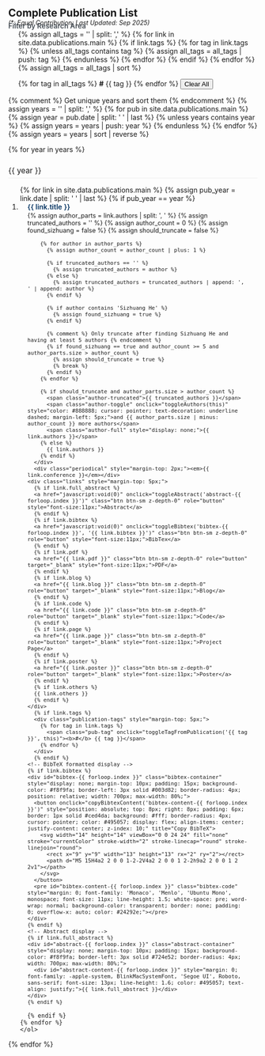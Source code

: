 <h2 id="publications" style="margin: 2px 0px -15px;">Complete Publication List</h2>
<p style="font-size: 0.9em; margin-top: 15px; margin-bottom: -10px;"><i>(*: Equal Contribution; Last Updated: Sep 2025)</i></p>

<!-- Tag Filtering System -->
<div class="tag-filters">
  <div class="filter-header" onclick="toggleFilterBox()" style="cursor: pointer; margin-bottom: 0px; font-weight: 600; color: #495057;">
    <span>Filter by Research Area</span>
  </div>
  <div id="filter-content" class="filter-content" style="margin-left: 20px;">
    {% assign all_tags = '' | split: ',' %}
    {% for link in site.data.publications.main %}
      {% if link.tags %}
        {% for tag in link.tags %}
          {% unless all_tags contains tag %}
            {% assign all_tags = all_tags | push: tag %}
          {% endunless %}
        {% endfor %}
      {% endif %}
    {% endfor %}
    {% assign all_tags = all_tags | sort %}
    
  {% for tag in all_tags %}
    <span class="tag-filter" onclick="toggleTagFilter('{{ tag }}', this)"><b>#</b> {{ tag }}</span>
  {% endfor %}
    <button class="clear-filters" onclick="clearAllFilters()">Clear All</button>
    <div id="filter-count" class="filter-count"></div>
  </div>
</div>

<div class="publications">

{% comment %} Get unique years and sort them {% endcomment %}
{% assign years = '' | split: ',' %}
{% for pub in site.data.publications.main %}
  {% assign year = pub.date | split: ' ' | last %}
  {% unless years contains year %}
    {% assign years = years | push: year %}
  {% endunless %}
{% endfor %}
{% assign years = years | sort | reverse %}

{% for year in years %}
  <div class="year-section">
    <h3 class="year-header" style="font-size: 1.1em; margin: 25px 0 15px 0; font-weight: normal; border-bottom: 1px solid #eee; padding-bottom: 5px;">{{ year }}</h3>
    <ol class="bibliography">
    {% for link in site.data.publications.main %}
      {% assign pub_year = link.date | split: ' ' | last %}
      {% if pub_year == year %}

<li class="publication-item" style="margin-bottom: 1em;" data-tags='{{ link.tags | jsonify }}'>
<div class="pub-row">
  <div class="col-sm-12" style="position: relative;padding-right: 15px;padding-left: 15px;">
      <div class="title" style="font-weight: 600; color: #043361;">{{ link.title }}</div>
      <div class="author" style="font-size: 0.9em; margin-top: 2px;">
        {% assign author_parts = link.authors | split: ', ' %}
        {% assign truncated_authors = '' %}
        {% assign author_count = 0 %}
        {% assign found_sizhuang = false %}
        {% assign should_truncate = false %}
        
        {% for author in author_parts %}
          {% assign author_count = author_count | plus: 1 %}
          
          {% if truncated_authors == '' %}
            {% assign truncated_authors = author %}
          {% else %}
            {% assign truncated_authors = truncated_authors | append: ', ' | append: author %}
          {% endif %}
          
          {% if author contains 'Sizhuang He' %}
            {% assign found_sizhuang = true %}
          {% endif %}
          
          {% comment %} Only truncate after finding Sizhuang He and having at least 5 authors {% endcomment %}
          {% if found_sizhuang == true and author_count >= 5 and author_parts.size > author_count %}
            {% assign should_truncate = true %}
            {% break %}
          {% endif %}
        {% endfor %}
        
        {% if should_truncate and author_parts.size > author_count %}
          <span class="author-truncated">{{ truncated_authors }}</span>
          <span class="author-toggle" onclick="toggleAuthors(this)" style="color: #888888; cursor: pointer; text-decoration: underline dashed; margin-left: 5px;">and {{ author_parts.size | minus: author_count }} more authors</span>
          <span class="author-full" style="display: none;">{{ link.authors }}</span>
        {% else %}
          {{ link.authors }}
        {% endif %}
      </div>
      <div class="periodical" style="margin-top: 2px;"><em>{{ link.conference }}</em></div>
    <div class="links" style="margin-top: 5px;">
      {% if link.full_abstract %} 
      <a href="javascript:void(0)" onclick="toggleAbstract('abstract-{{ forloop.index }}')" class="btn btn-sm z-depth-0" role="button" style="font-size:11px;">Abstract</a>
      {% endif %}
      {% if link.bibtex %} 
      <a href="javascript:void(0)" onclick="toggleBibtex('bibtex-{{ forloop.index }}', '{{ link.bibtex }}')" class="btn btn-sm z-depth-0" role="button" style="font-size:11px;">BibTex</a>
      {% endif %}
      {% if link.pdf %} 
      <a href="{{ link.pdf }}" class="btn btn-sm z-depth-0" role="button" target="_blank" style="font-size:11px;">PDF</a>
      {% endif %}
      {% if link.blog %} 
      <a href="{{ link.blog }}" class="btn btn-sm z-depth-0" role="button" target="_blank" style="font-size:11px;">Blog</a>
      {% endif %}
      {% if link.code %} 
      <a href="{{ link.code }}" class="btn btn-sm z-depth-0" role="button" target="_blank" style="font-size:11px;">Code</a>
      {% endif %}
      {% if link.page %} 
      <a href="{{ link.page }}" class="btn btn-sm z-depth-0" role="button" target="_blank" style="font-size:11px;">Project Page</a>
      {% endif %}
      {% if link.poster %} 
      <a href="{{ link.poster }}" class="btn btn-sm z-depth-0" role="button" target="_blank" style="font-size:11px;">Poster</a>
      {% endif %}
      {% if link.others %} 
      {{ link.others }}
      {% endif %}
    </div>
      {% if link.tags %}
      <div class="publication-tags" style="margin-top: 5px;">
        {% for tag in link.tags %}
          <span class="pub-tag" onclick="toggleTagFromPublication('{{ tag }}', this)"><b>#</b> {{ tag }}</span>
        {% endfor %}
      </div>
      {% endif %}
    <!-- BibTeX formatted display -->
    {% if link.bibtex %}
    <div id="bibtex-{{ forloop.index }}" class="bibtex-container" style="display: none; margin-top: 10px; padding: 15px; background-color: #f8f9fa; border-left: 3px solid #003d82; border-radius: 4px; position: relative; width: 700px; max-width: 80%;">
      <button onclick="copyBibtexContent('bibtex-content-{{ forloop.index }}')" style="position: absolute; top: 8px; right: 8px; padding: 6px; border: 1px solid #ced4da; background: #fff; border-radius: 4px; cursor: pointer; color: #495057; display: flex; align-items: center; justify-content: center; z-index: 10;" title="Copy BibTeX">
        <svg width="14" height="14" viewBox="0 0 24 24" fill="none" stroke="currentColor" stroke-width="2" stroke-linecap="round" stroke-linejoin="round">
          <rect x="9" y="9" width="13" height="13" rx="2" ry="2"></rect>
          <path d="M5 15H4a2 2 0 0 1-2-2V4a2 2 0 0 1 2-2h9a2 2 0 0 1 2 2v1"></path>
        </svg>
      </button>
      <pre id="bibtex-content-{{ forloop.index }}" class="bibtex-code" style="margin: 0; font-family: 'Monaco', 'Menlo', 'Ubuntu Mono', monospace; font-size: 11px; line-height: 1.5; white-space: pre; word-wrap: normal; background-color: transparent; border: none; padding: 0; overflow-x: auto; color: #24292e;"></pre>
    </div>
    {% endif %}
    <!-- Abstract display -->
    {% if link.full_abstract %}
    <div id="abstract-{{ forloop.index }}" class="abstract-container" style="display: none; margin-top: 10px; padding: 15px; background-color: #f8f9fa; border-left: 3px solid #724e52; border-radius: 4px; width: 700px; max-width: 80%;">
      <div id="abstract-content-{{ forloop.index }}" style="margin: 0; font-family: -apple-system, BlinkMacSystemFont, 'Segoe UI', Roboto, sans-serif; font-size: 13px; line-height: 1.6; color: #495057; text-align: justify;">{{ link.full_abstract }}</div>
    </div>
    {% endif %}
  </div>
</div>
</li>

      {% endif %}
    {% endfor %}
    </ol>
  </div>
{% endfor %}

</div>
